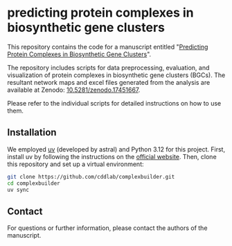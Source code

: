 # predicting protein complexes in biosynthetic gene clusters

This repository contains the code for a manuscript entitled "[Predicting Protein Complexes in Biosynthetic Gene Clusters](https://www.biorxiv.org/content/10.1101/2025.10.26.684697v1)".

The repository includes scripts for data preprocessing, evaluation, and visualization of protein complexes in biosynthetic gene clusters (BGCs). The resultant network maps and excel files generated from the analysis are available at Zenodo: [10.5281/zenodo.17451667](https://doi.org/10.5281/zenodo.17451667).

Please refer to the individual scripts for detailed instructions on how to use them.

## Installation

We employed [uv](https://docs.astral.sh/uv/) (developed by astral) and Python 3.12 for this project. First, install uv by following the instructions on the [official website](https://docs.astral.sh/uv/#installation). Then, clone this repository and set up a virtual environment:

```bash
git clone https://github.com/cddlab/complexbuilder.git
cd complexbuilder
uv sync
```

## Contact

For questions or further information, please contact the authors of the manuscript.
